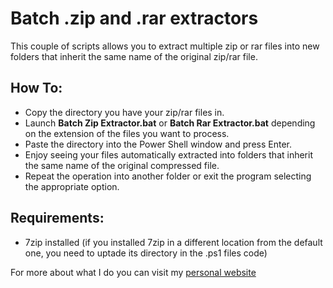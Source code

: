 # Batch .zip and .rar extractors

This couple of scripts allows you to extract multiple zip or rar files
into new folders that inherit the same name of the original zip/rar file.

## How To:
- Copy the directory you have your zip/rar files in.
- Launch **Batch Zip Extractor.bat** or **Batch Rar Extractor.bat** depending on the extension of the files you want to process.
- Paste the directory into the Power Shell window and press Enter.
- Enjoy seeing your files automatically extracted into folders that inherit the same name of the original compressed file.
- Repeat the operation into another folder or exit the program selecting the appropriate option.

## Requirements:
- 7zip installed (if you installed 7zip in a different location from the default one,
you need to uptade its directory in the .ps1 files code)

For more about what I do you can visit my [personal website](https://www.nazzarenogiannelli.com/)
